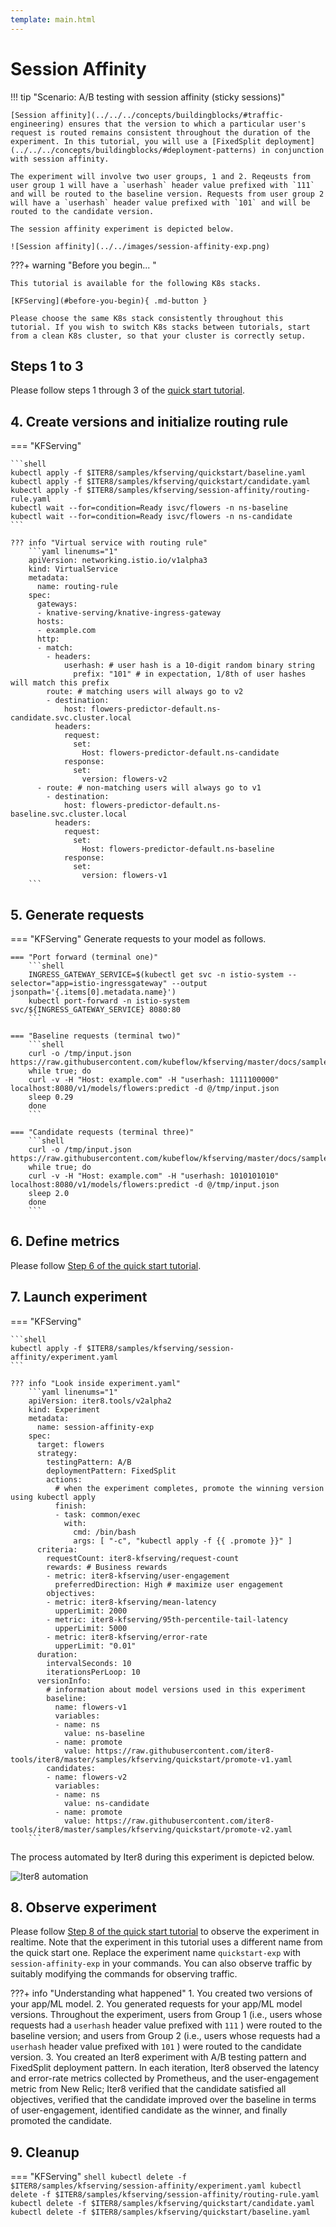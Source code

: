```yaml
---
template: main.html
---
```


# Session Affinity

!!! tip "Scenario: A/B testing with session affinity (sticky sessions)"

    [Session affinity](../../../concepts/buildingblocks/#traffic-engineering) ensures that the version to which a particular user's request is routed remains consistent throughout the duration of the experiment. In this tutorial, you will use a [FixedSplit deployment](../../../concepts/buildingblocks/#deployment-patterns) in conjunction with session affinity.

    The experiment will involve two user groups, 1 and 2. Reqeusts from user group 1 will have a `userhash` header value prefixed with `111` and will be routed to the baseline version. Requests from user group 2 will have a `userhash` header value prefixed with `101` and will be routed to the candidate version.
    
    The session affinity experiment is depicted below.

    ![Session affinity](../../images/session-affinity-exp.png)

    


???+ warning "Before you begin... "

    This tutorial is available for the following K8s stacks.

    [KFServing](#before-you-begin){ .md-button }

    Please choose the same K8s stack consistently throughout this tutorial. If you wish to switch K8s stacks between tutorials, start from a clean K8s cluster, so that your cluster is correctly setup.

## Steps 1 to 3
    
Please follow steps 1 through 3 of the [quick start tutorial](../../../getting-started/quick-start/#1-create-kubernetes-cluster).

## 4. Create versions and initialize routing rule
=== "KFServing"

    ```shell
    kubectl apply -f $ITER8/samples/kfserving/quickstart/baseline.yaml
    kubectl apply -f $ITER8/samples/kfserving/quickstart/candidate.yaml
    kubectl apply -f $ITER8/samples/kfserving/session-affinity/routing-rule.yaml
    kubectl wait --for=condition=Ready isvc/flowers -n ns-baseline
    kubectl wait --for=condition=Ready isvc/flowers -n ns-candidate
    ```

    ??? info "Virtual service with routing rule"
        ```yaml linenums="1"
        apiVersion: networking.istio.io/v1alpha3
        kind: VirtualService
        metadata:
          name: routing-rule
        spec:
          gateways:
          - knative-serving/knative-ingress-gateway
          hosts:
          - example.com
          http:
          - match:
            - headers:
                userhash: # user hash is a 10-digit random binary string
                  prefix: "101" # in expectation, 1/8th of user hashes will match this prefix
            route: # matching users will always go to v2
            - destination:
                host: flowers-predictor-default.ns-candidate.svc.cluster.local
              headers:
                request:
                  set:
                    Host: flowers-predictor-default.ns-candidate
                response:
                  set:
                    version: flowers-v2
          - route: # non-matching users will always go to v1
            - destination:
                host: flowers-predictor-default.ns-baseline.svc.cluster.local
              headers:
                request:
                  set:
                    Host: flowers-predictor-default.ns-baseline
                response:
                  set:
                    version: flowers-v1
        ```

## 5. Generate requests
=== "KFServing"
    Generate requests to your model as follows.
 
    === "Port forward (terminal one)"
        ```shell
        INGRESS_GATEWAY_SERVICE=$(kubectl get svc -n istio-system --selector="app=istio-ingressgateway" --output jsonpath='{.items[0].metadata.name}')
        kubectl port-forward -n istio-system svc/${INGRESS_GATEWAY_SERVICE} 8080:80
        ```

    === "Baseline requests (terminal two)"
        ```shell
        curl -o /tmp/input.json https://raw.githubusercontent.com/kubeflow/kfserving/master/docs/samples/v1beta1/rollout/input.json
        while true; do
        curl -v -H "Host: example.com" -H "userhash: 1111100000" localhost:8080/v1/models/flowers:predict -d @/tmp/input.json
        sleep 0.29
        done
        ```

    === "Candidate requests (terminal three)"
        ```shell
        curl -o /tmp/input.json https://raw.githubusercontent.com/kubeflow/kfserving/master/docs/samples/v1beta1/rollout/input.json
        while true; do
        curl -v -H "Host: example.com" -H "userhash: 1010101010" localhost:8080/v1/models/flowers:predict -d @/tmp/input.json
        sleep 2.0
        done
        ```

## 6. Define metrics
Please follow [Step 6 of the quick start tutorial](../../../getting-started/quick-start/#6-define-metrics).

## 7. Launch experiment
=== "KFServing"

    ```shell
    kubectl apply -f $ITER8/samples/kfserving/session-affinity/experiment.yaml
    ```

    ??? info "Look inside experiment.yaml"
        ```yaml linenums="1"
        apiVersion: iter8.tools/v2alpha2
        kind: Experiment
        metadata:
          name: session-affinity-exp
        spec:
          target: flowers
          strategy:
            testingPattern: A/B
            deploymentPattern: FixedSplit
            actions:
              # when the experiment completes, promote the winning version using kubectl apply
              finish:
              - task: common/exec
                with:
                  cmd: /bin/bash
                  args: [ "-c", "kubectl apply -f {{ .promote }}" ]
          criteria:
            requestCount: iter8-kfserving/request-count
            rewards: # Business rewards
            - metric: iter8-kfserving/user-engagement
              preferredDirection: High # maximize user engagement
            objectives:
            - metric: iter8-kfserving/mean-latency
              upperLimit: 2000
            - metric: iter8-kfserving/95th-percentile-tail-latency
              upperLimit: 5000
            - metric: iter8-kfserving/error-rate
              upperLimit: "0.01"
          duration:
            intervalSeconds: 10
            iterationsPerLoop: 10
          versionInfo:
            # information about model versions used in this experiment
            baseline:
              name: flowers-v1
              variables:
              - name: ns
                value: ns-baseline
              - name: promote
                value: https://raw.githubusercontent.com/iter8-tools/iter8/master/samples/kfserving/quickstart/promote-v1.yaml
            candidates:
            - name: flowers-v2
              variables:
              - name: ns
                value: ns-candidate
              - name: promote
                value: https://raw.githubusercontent.com/iter8-tools/iter8/master/samples/kfserving/quickstart/promote-v2.yaml
        ```

The process automated by Iter8 during this experiment is depicted below.

![Iter8 automation](../../images/session-affinity-iter8-process.png)

## 8. Observe experiment
Please follow [Step 8 of the quick start tutorial](../../../getting-started/quick-start/#8-observe-experiment) to observe the experiment in realtime. Note that the experiment in this tutorial uses a different name from the quick start one. Replace the experiment name `quickstart-exp` with `session-affinity-exp` in your commands. You can also observe traffic by suitably modifying the commands for observing traffic.


???+ info "Understanding what happened"
    1. You created two versions of your app/ML model.
    2. You generated requests for your app/ML model versions. Throughout the experiment, users from Group 1 (i.e., users whose requests had a `userhash` header value prefixed with `111` ) were routed to the baseline version; and users from Group 2 (i.e., users whose requests had a `userhash` header value prefixed with `101` ) were routed to the candidate version.
    3. You created an Iter8 experiment with A/B testing pattern and FixedSplit deployment pattern. In each iteration, Iter8 observed the latency and error-rate metrics collected by Prometheus, and the user-engagement metric from New Relic; Iter8 verified that the candidate satisfied all objectives, verified that the candidate improved over the baseline in terms of user-engagement, identified candidate as the winner, and finally promoted the candidate.

## 9. Cleanup
=== "KFServing"
    ```shell
    kubectl delete -f $ITER8/samples/kfserving/session-affinity/experiment.yaml
    kubectl delete -f $ITER8/samples/kfserving/session-affinity/routing-rule.yaml
    kubectl delete -f $ITER8/samples/kfserving/quickstart/candidate.yaml
    kubectl delete -f $ITER8/samples/kfserving/quickstart/baseline.yaml
    ```
